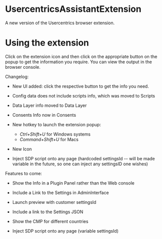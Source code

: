 # UsercentricsAssistantExtension

A new version of the Usercentrics browser extension.

# Using the extension

Click on the extension icon and then click on the appropriate button on the popup to get the information you require.
You can view the output in the browser console.

Changelog:

- New UI added: click the respective button to get the info you need.

- Config data does not include scripts info, which was moved to Scripts

- Data Layer info moved to Data Layer

- Consents Info now in Consents

- New hotkey to launch the extension popup:

  - _Ctrl+Shift+U_ for Windows systems
  - _Command+Shift+U_ for Macs

- New Icon

- Inject SDP script onto any page (hardcoded settingsId -- will be made variable in the future, so one can inject any settingsID one wishes)

Features to come:

- Show the Info in a Plugin Panel rather than the Web console

- Include a Link to the Settings in AdminInterface

- Launch preview with customer settingsId

- Include a link to the Settings JSON

- Show the CMP for different countries

- Inject SDP script onto any page (variable settingsId)
